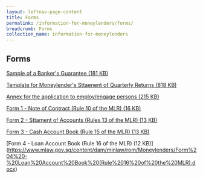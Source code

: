 ```yaml
---
layout: leftnav-page-content
title: Forms
permalink: /information-for-moneylenders/forms/
breadcrumb: Forms
collection_name: information-for-moneylenders
---
```


Forms
---
[Sample of a Banker's Guarantee (181 KB)](https://www.mlaw.gov.sg/content/dam/minlaw/rom/assets/documents/BANKERS%20GUARANTEE%20FORMAT_01082017.pdf)

[Template for Moneylender's Sttaenent of Quarterly Returns (818 KB)](https://www.mlaw.gov.sg/content/dam/minlaw/rom/assets/documents/Copy%20of%20Moneylender_Returns%20(version%202%202)%20(14%20Jan%202016).xls)

[Annex for the application to employ/engage persons (215 KB)](https://www.mlaw.gov.sg/content/dam/minlaw/rom/Moneylenders/EDC_revised%20annex%20A_02082017.pdf)

[Form 1 - Note of Contract (Rule 10 of the MLR) (16 KB)](https://www.mlaw.gov.sg/content/dam/minlaw/rom/Moneylenders/Form%201%20-%20Note%20of%20Contract%20(Rule%2010%20of%20the%20MLR).docx)

[Form 2 - Sttament of Accounts (Rules 13 of the MLR) (13 KB)](https://www.mlaw.gov.sg/content/dam/minlaw/rom/Moneylenders/Form%202%20-%20Statement%20of%20Accounts%20(Rule%2013%20of%20the%20MLR).xlsx)

[Form 3 - Cash Account Book (Rule 15 of the MLR) (13 KB)](https://www.mlaw.gov.sg/content/dam/minlaw/rom/Moneylenders/Form%203%20-%20Cash%20Account%20Book%20(Rule%2015%20of%20the%20MLR).docx)

[Form 4 - Loan Account Book (Rule 16 of the MLR) (12 KB)] (https://www.mlaw.gov.sg/content/dam/minlaw/rom/Moneylenders/Form%204%20-%20Loan%20Account%20Book%20(Rule%2016%20of%20the%20MLR).docx)
